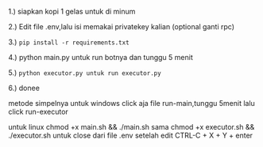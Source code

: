 1.) siapkan kopi 1 gelas untuk di minum

2.) Edit file .env,lalu isi memakai privatekey kalian (optional ganti rpc)

3.)  ```pip install -r requirements.txt```

4.) python main.py untuk run botnya dan tunggu 5 menit

5.) ```python executor.py untuk run executor.py```

6.) donee

metode simpelnya untuk windows click aja file run-main,tunggu 5menit lalu click run-executor

untuk linux chmod +x main.sh && ./main.sh sama chmod +x executor.sh && ./executor.sh
untuk close dari file .env setelah edit CTRL-C + X + Y + enter
